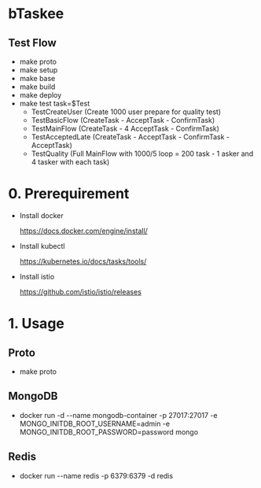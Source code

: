 # bTaskee

## Test Flow
- make proto
- make setup
- make base
- make build
- make deploy
- make test task=$Test
    * TestCreateUser (Create 1000 user prepare for quality test)
    * TestBasicFlow (CreateTask - AcceptTask - ConfirmTask)
    * TestMainFlow (CreateTask - 4 AcceptTask - ConfirmTask)
    * TestAcceptedLate (CreateTask - AcceptTask - ConfirmTask - AcceptTask)
    * TestQuality (Full MainFlow with 1000/5 loop = 200 task - 1 asker and 4 tasker with each task)
    
# 0. Prerequirement

- Install docker

    https://docs.docker.com/engine/install/

- Install kubectl

    https://kubernetes.io/docs/tasks/tools/

- Install istio

    https://github.com/istio/istio/releases

# 1. Usage

## Proto
- make proto

## MongoDB
- docker run -d --name mongodb-container -p 27017:27017 -e MONGO_INITDB_ROOT_USERNAME=admin -e MONGO_INITDB_ROOT_PASSWORD=password mongo

## Redis
- docker run --name redis -p 6379:6379 -d redis


